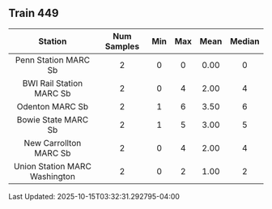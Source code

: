 ## Train 449

| Station | Num Samples | Min | Max | Mean | Median |
| :-----: | :---------: | :-: | :-: | :--: | :----: |
| Penn Station MARC Sb | 2 | 0 | 0 | 0.00 | 0 |
| BWI Rail Station MARC Sb | 2 | 0 | 4 | 2.00 | 4 |
| Odenton MARC Sb | 2 | 1 | 6 | 3.50 | 6 |
| Bowie State MARC Sb | 2 | 1 | 5 | 3.00 | 5 |
| New Carrollton MARC Sb | 2 | 0 | 4 | 2.00 | 4 |
| Union Station MARC Washington | 2 | 0 | 2 | 1.00 | 2 |


Last Updated: 2025-10-15T03:32:31.292795-04:00